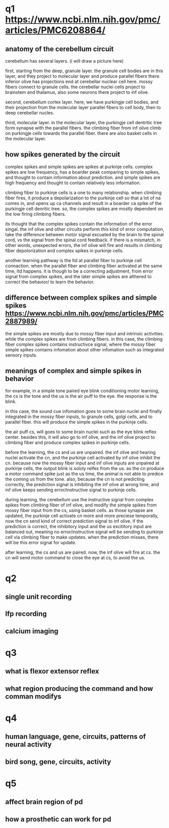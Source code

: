 # q1 https://www.ncbi.nlm.nih.gov/pmc/articles/PMC6208864/

## anatomy of the cerebellum circuit 

cerebellum has several layers. (i will draw a picture here)

first, starting from the deep, granule layer.
the granule cell bodies are in this layer, and they project to molecular layer and produce parallel fibers there.
inferior olive has projections end at cerebellar nuclear cell here.
mossy fibers connect to granule cells.
the cerebellar nuclei cells project to brainstem and thalamus, also some neurons there project to inf olive.

second, cerebellum cortex layer.
here, we have purkingje cell bodies, and their projection from the molecular layer parallel fibers to cell body, then to deep cerebellar nucles.


third, molecular layer.
in the molecular layer, the purkingje cell dentritic tree form synapse with the parallel fibers.
the climbing fiber from inf olive climb on purkingje cells towards the parallel fiber.
there are also basket cells in the molecular layer.

## how spikes generated by the circuit

complex spikes and simple spikes are spikes at purkinje cells.
complex spikes are low frequency, has a boarder peak comparing to simple spikes, and thought to contain information about prediction.
and simple spikes are high frequency and thought to contain relatively less information.

climbing fiber to purkinje cells is a one to many relationship.
when climbing fiber fires, it produce a depolarization to the purkinje cell so that a lot of na comes in, and opens up ca channels and result in a boarder ca spike of the purkingje cell denritic tree.
so, the complex spikes are mostly dependent on the low firing climbing fibers.

its thought that the complex spikes contain the information of the error singal.
the inf olive and other circuits perform this kind of error computation, take the difference between motor signal excuated by the brain to the spinal cord, vs the signal from the spinal cord feedback.
if there is a mismatch, in other words, unexpected errors, the inf olive will fire and results in climbing fiber depolorization and complex spikes in purkinje cells.

another learning pathway is the ltd at parallel fiber to purkinje cell connaction.
when the parallel fiber and climbing fiber activated at the same time, ltd happens.
it is though to be a correcting adjustment, from error signal from complex spikes, and the later simple spikes are althered to correct the behavior/ to learn the behavior.

## difference between complex spikes and simple spikes https://www.ncbi.nlm.nih.gov/pmc/articles/PMC2887989/

the simple spikes are mostly due to mossy fiber input and intrinsic activities.
while the complex spikes are from climbing fibers.
in this case, the climbing fiber complex spikes contains instructivce signal, where the mossy fiber simple spikes contains infomation about other infomation such as integrated sensory inputs.

## meanings of complex and simple spikes in behavior

for example, in a simple tone paired eye blink conditioning motor learning, the cs is the tone and the us is the air puff to the eye.
the response is the blink.

in this case, the sound cue infomation goes to some brain nuclei and finally integrated in the mossy fiber inputs, to granule cells, golgi cells, and to parallel fiber.
this will produce the simple spikes in the purkinje cells.

the air puff cs, will goes to some brain nuclei such as the eye blink reflex center.
besides this, it will also go to inf olive, and the inf olive project to climbing fiber and produce complex spikes in purkinje cells.

before the learning, the cs and us are unpaired.
the inf olive and hearing nuclei activate the cn, and the purkinje cell activated by inf olive inhibit the cn.
because now the mossy fiber input and inf olive inputs are unpaired at purkinje cells, the output blink is sololy relfex from the us.
as the cn produce a motor command spike just as the us time, the animal is not able to predice the coming us from the tone.
also, because the cn is not predicting correctly, the prediction signal is inhibiting the inf olive at wrong time, and inf olive keeps sending error/instructive signal to purkinje cells.

during learning, the cerebellum use the instructive signal from complex spikes from climbing fiber of inf olive, and modify the simple spikes from mossy fiber input from the cs, using basket cells.
as those synapse are updated, the purkinje cell activate cn more and more preciese temporally, now the cn send kind of correct prediction signal to inf olive.
if the prediction is correct, the inhibitory input and the us excititory input are balanced out, meaning no error/instructive signal will be sending to purkinje cell via climbing fiber to make updates.
when the prediction misses, there will be this error signal for update.

after learning, the cs and us are paired.
now, the inf olive will fire at cs.
the cn will send motor command to close the eye at cs, to avoid the us.

# q2

## single unit recording



## lfp recording

## calcium imaging

# q3

## what is flexor extensor reflex

## what region producing the command and how comman modifys

# q4

## human language, gene, circuits, patterns of neural activity

## bird song, gene, circuits, activity

# q5

## affect brain region of pd

## how a prosthetic can work for pd
